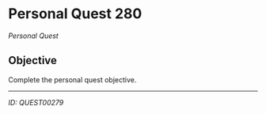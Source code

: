 # Personal Quest 280

*Personal Quest*

## Objective
Complete the personal quest objective.

---
*ID: QUEST00279*